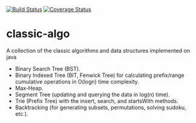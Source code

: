 [![Build Status](https://secure.travis-ci.org/dpaukov/classic-algo.svg)](http://travis-ci.org/dpaukov/classic-algo)
[![Coverage Status](https://coveralls.io/repos/github/dpaukov/classic-algo/badge.svg?branch=master)](https://coveralls.io/github/dpaukov/classic-algo?branch=master)

# classic-algo
A collection of the classic algorithms and data structures implemented on java

- Binary Search Tree (BST).
- Binary Indexed Tree (BIT, Fenwick Tree) for calculating prefix/range cumulative operations in 
  O(logn) time complexity.
- Max-Heap. 
- Segment Tree (updating and querying the data in log(n) time).
- Trie (Prefix Tree) with the insert, search, and startsWith methods.
- Backtracking (for generating subsets, permutations, solving sudoku, etc.).
